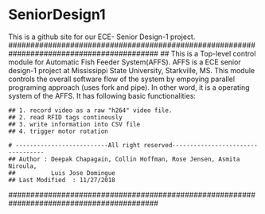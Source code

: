 # SeniorDesign1
This is a github site for our ECE- Senior Design-1 project. 
##########################################################################################
    ## This is a Top-level control module for Automatic Fish Feeder System(AFFS). AFFS is a ECE senior design-1 project at Mississippi State University, Starkville, MS. This module controls the overall software flow of the system by empoying parallel programing approach (uses fork and pipe). In other word, it is a operating system of the AFFS. It has following basic functionalities: 
    
    ## 1. record video as a raw "h264" video file.                                 
    ## 2. read RFID tags continously                                               
    ## 3. write information into CSV file                                           
    ## 4. trigger motor rotation  
    
    # --------------------------All right reserved----------------------------------
    ## Author : Deepak Chapagain, Collin Hoffman, Rose Jensen, Asmita Niroula,      
    ##          Luis Jose Domingue                                                  
    ## Last Modified  : 11/27/2018                                                  
##########################################################################################
